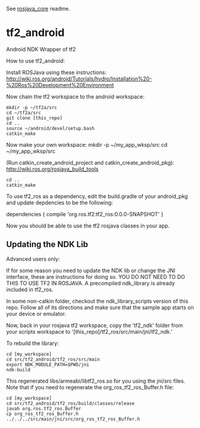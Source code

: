 See [rosjava_core](https://github.com/rosjava/rosjava_core) readme.

# tf2_android #

Android NDK Wrapper of tf2

How to use tf2_android:

Install ROSJava using these instructions:
http://wiki.ros.org/android/Tutorials/hydro/Installation%20-%20Ros%20Development%20Environment

Now chain the tf2 workspace to the android workspace:

	mkdir -p ~/tf2a/src
	cd ~/tf2a/src
	git clone [this_repo]
	cd ..
	source ~/android/devel/setup.bash
	catkin_make

Now make your own workspace:
	mkdir -p ~/my_app_wksp/src
	cd ~/my_app_wksp/src

(Run catkin_create_android_project and catkin_create_android_pkg):
http://wiki.ros.org/rosjava_build_tools

	cd ..
	catkin_make

To use tf2_ros as a dependency, edit the build.gradle of your android_pkg and update
depdencies to be the following:

dependencies {
		compile 'org.ros.tf2:tf2_ros:0.0.0-SNAPSHOT'
}

Now you should be able to use the tf2 rosjava classes in your app.

## Updating the NDK Lib ##

Advanced users only:

If for some reason you need to update the NDK lib or change the JNI interface,
these are instructions for doing so.  YOU DO NOT NEED TO DO THIS TO USE TF2
IN ROSJAVA.  A precompiled ndk_library is already included in tf2_ros.

In some non-catkin folder, checkout the ndk_library_scripts version of this repo.
Follow all of its directions and make sure that the sample app starts on your device
or emulator.

Now, back in your rosjava tf2 workspace, copy the 'tf2_ndk' folder from your
scripts workspace to '[this_repo]/tf2_ros/src/main/jni/tf2_ndk.'

To rebuild the library:

	cd [my_workspace]
	cd src/tf2_android/tf2_ros/src/main
	export NDK_MODULE_PATH=$PWD/jni
	ndk-build

This regenerated libs/armeabi/libtf2_ros.so for you using the jni/src files.  Note that if you need to regenerate the org_ros_tf2_ros_Buffer.h file:

	cd [my_workspace]
	cd src/tf2_android/tf2_ros/build/classes/release
	javah org.ros.tf2_ros.Buffer
	cp org_ros_tf2_ros_Buffer.h ../../../src/main/jni/src/org_ros_tf2_ros_Buffer.h

